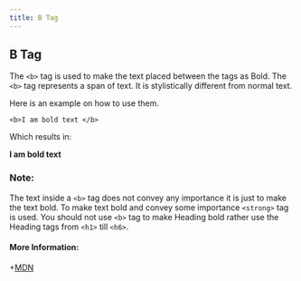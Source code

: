 ```yaml
---
title: B Tag
---
```

## B Tag

The `<b>` tag is used to make the text placed between the tags as Bold.
The `<b>` tag represents a span of text.
It is stylistically different from normal text. 

Here is an example on how to use them.

`<b>I am bold text </b>`

Which results in:

<b>I am bold text</b>

### Note:
The text inside a `<b>` tag does not convey any importance it is just to make the text bold.
To make text bold and convey some importance `<strong>` tag is used.
You should not use `<b>` tag to make Heading bold rather use the Heading tags from `<h1>` till `<h6>`.


#### More Information:
+[MDN](https://developer.mozilla.org/tr/docs/Web/HTML/Element/b)
